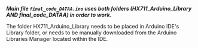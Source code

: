 ***Main file `final_code_DATAA.ino` uses both folders (HX711_Arduino_Library AND final_code_DATAA) in order to work.***

The folder HX711_Arduino_Library needs to be placed in Arduino IDE's Library folder, or needs to be manually downloaded from the Arduino Libraries Manager located within the IDE.
